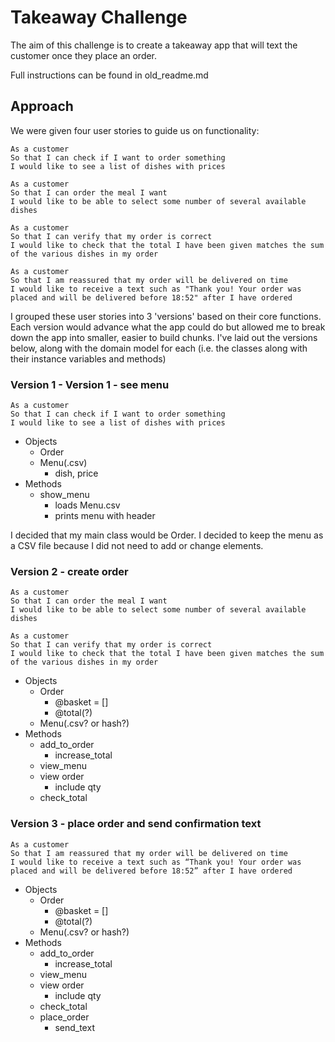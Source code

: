# Takeaway Challenge

The aim of this challenge is to create a takeaway app that will text the customer once they place an order.

Full instructions can be found in old_readme.md

## Approach

We were given four user stories to guide us on functionality:

```
As a customer
So that I can check if I want to order something
I would like to see a list of dishes with prices

As a customer
So that I can order the meal I want
I would like to be able to select some number of several available dishes

As a customer
So that I can verify that my order is correct
I would like to check that the total I have been given matches the sum of the various dishes in my order

As a customer
So that I am reassured that my order will be delivered on time
I would like to receive a text such as "Thank you! Your order was placed and will be delivered before 18:52" after I have ordered
```

I grouped these user stories into 3 'versions' based on their core functions. Each version would advance what the app could do but allowed me to break down the app into smaller, easier to build chunks. I've laid out the versions below, along with the domain model for each (i.e. the classes along with their instance variables and methods)

### Version 1 - Version 1 - see menu

```
As a customer
So that I can check if I want to order something
I would like to see a list of dishes with prices
```

* Objects
	* Order
	* Menu(.csv)
		* dish, price
* Methods
	* show_menu
		* loads Menu.csv
		* prints menu with header

I decided that my main class would be Order. I decided to keep the menu as a CSV file because I did not need to add or change elements.

### Version 2 - create order

```
As a customer
So that I can order the meal I want
I would like to be able to select some number of several available dishes
```

```
As a customer
So that I can verify that my order is correct
I would like to check that the total I have been given matches the sum of the various dishes in my order
```

* Objects
	* Order
		* @basket = []
		* @total(?)
	* Menu(.csv? or hash?)
* Methods
	* add_to_order
		* increase_total
	* view_menu
	* view order
		* include qty
	* check_total

### Version 3 - place order and send confirmation text
```
As a customer
So that I am reassured that my order will be delivered on time
I would like to receive a text such as “Thank you! Your order was placed and will be delivered before 18:52” after I have ordered
```

* Objects
	* Order
		* @basket = []
		* @total(?)
	* Menu(.csv? or hash?)
* Methods
	* add_to_order
		* increase_total
	* view_menu
	* view order
		* include qty
	* check_total
	* place_order
		* send_text

